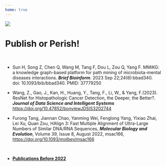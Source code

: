 ```yaml
---
home: true
---
```

![](https://images.squarespace-cdn.com/content/v1/5aa84edaf793922ad7a32f48/1531006790023-6UVIWQ0NTKNNPR8NJ667/AdobeStock_190878909+publish+.jpg?format=2500w)

# Publish or Perish!

<br>

- Sun H, Song Z, Chen Q, Wang M, Tang F, Dou L, Zou Q, Yang F. MMiKG: a knowledge graph-based platform for path mining of microbiota-mental diseases interactions. ***Brief Bioinform***. 2023 Sep 22;24(6):bbad340. doi: 10.1093/bib/bbad340. PMID: 37779250

- Wang, Z., Gao, J., Kan, H., Huang, Y., Tang, F., Li, W., & Yang, F.(2023). ResNet for Histopathologic Cancer Detection, the Deeper, the Better?. ***Journal of Data Science and Intelligent Systems*** https://doi.org/10.47852/bonviewJDSIS3202744
  
- Furong Tang, Jiannan Chao, Yanming Wei, Fenglong Yang, Yixiao Zhai, Lei Xu, Quan Zou, HAlign 3: Fast Multiple Alignment of Ultra-Large Numbers of Similar DNA/RNA Sequences, ***Molecular Biology and Evolution***, Volume 39, Issue 8, August 2022, msac166, https://doi.org/10.1093/molbev/msac166

<br>

- **[Publications Before 2022](http://lab.malab.cn/~yangfl/#Publications)**
